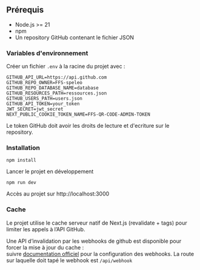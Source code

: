 ## Prérequis

- Node.js >= 21
- npm
- Un repository GitHub contenant le fichier JSON

### Variables d'environnement

Créer un fichier `.env` à la racine du projet avec :

```env
GITHUB_API_URL=https://api.github.com
GITHUB_REPO_OWNER=FFS-speleo
GITHUB_REPO_DATABASE_NAME=database
GITHUB_RESOURCES_PATH=ressources.json
GITHUB_USERS_PATH=users.json
GITHUB_API_TOKEN=your_token
JWT_SECRET=jwt_secret
NEXT_PUBLIC_COOKIE_TOKEN_NAME=FFS-QR-CODE-ADMIN-TOKEN
```

Le token GitHub doit avoir les droits de lecture et d'ecriture sur le repository.

### Installation

```
npm install
```

Lancer le projet en développement

```
npm run dev
```

Accès au projet sur http://localhost:3000

### Cache

Le projet utilise le cache serveur natif de Next.js (revalidate + tags) pour limiter les appels à l’API GitHub.

Une API d’invalidation par les webhooks de github est disponible pour forcer la mise à jour du cache :  
suivre [documentation officiel](https://docs.github.com/en/webhooks/using-webhooks/handling-webhook-deliveries) pour la configuration des webhooks. La route sur laquelle doit tapé le webhook est `/api/webhook`
